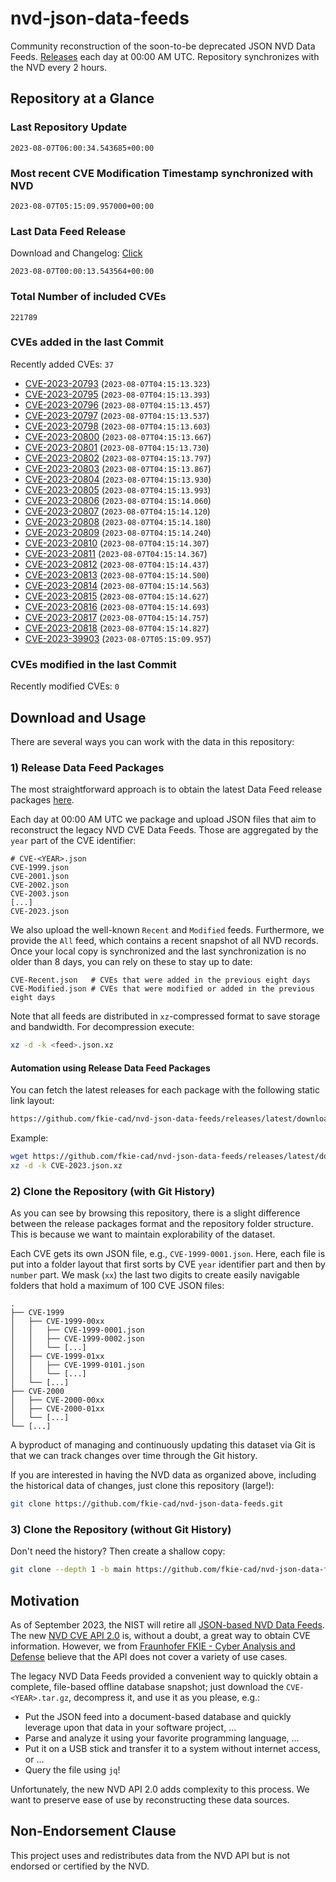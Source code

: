 # nvd-json-data-feeds

Community reconstruction of the soon-to-be deprecated JSON NVD Data Feeds. 
[Releases](https://github.com/fkie-cad/nvd-json-data-feeds/releases/latest) each day at 00:00 AM UTC.
Repository synchronizes with the NVD every 2 hours.

## Repository at a Glance

### Last Repository Update

```plain
2023-08-07T06:00:34.543685+00:00
```

### Most recent CVE Modification Timestamp synchronized with NVD

```plain
2023-08-07T05:15:09.957000+00:00
```

### Last Data Feed Release

Download and Changelog: [Click](https://github.com/fkie-cad/nvd-json-data-feeds/releases/latest)

```plain
2023-08-07T00:00:13.543564+00:00
```

### Total Number of included CVEs

```plain
221789
```

### CVEs added in the last Commit

Recently added CVEs: `37`

* [CVE-2023-20793](CVE-2023/CVE-2023-207xx/CVE-2023-20793.json) (`2023-08-07T04:15:13.323`)
* [CVE-2023-20795](CVE-2023/CVE-2023-207xx/CVE-2023-20795.json) (`2023-08-07T04:15:13.393`)
* [CVE-2023-20796](CVE-2023/CVE-2023-207xx/CVE-2023-20796.json) (`2023-08-07T04:15:13.457`)
* [CVE-2023-20797](CVE-2023/CVE-2023-207xx/CVE-2023-20797.json) (`2023-08-07T04:15:13.537`)
* [CVE-2023-20798](CVE-2023/CVE-2023-207xx/CVE-2023-20798.json) (`2023-08-07T04:15:13.603`)
* [CVE-2023-20800](CVE-2023/CVE-2023-208xx/CVE-2023-20800.json) (`2023-08-07T04:15:13.667`)
* [CVE-2023-20801](CVE-2023/CVE-2023-208xx/CVE-2023-20801.json) (`2023-08-07T04:15:13.730`)
* [CVE-2023-20802](CVE-2023/CVE-2023-208xx/CVE-2023-20802.json) (`2023-08-07T04:15:13.797`)
* [CVE-2023-20803](CVE-2023/CVE-2023-208xx/CVE-2023-20803.json) (`2023-08-07T04:15:13.867`)
* [CVE-2023-20804](CVE-2023/CVE-2023-208xx/CVE-2023-20804.json) (`2023-08-07T04:15:13.930`)
* [CVE-2023-20805](CVE-2023/CVE-2023-208xx/CVE-2023-20805.json) (`2023-08-07T04:15:13.993`)
* [CVE-2023-20806](CVE-2023/CVE-2023-208xx/CVE-2023-20806.json) (`2023-08-07T04:15:14.060`)
* [CVE-2023-20807](CVE-2023/CVE-2023-208xx/CVE-2023-20807.json) (`2023-08-07T04:15:14.120`)
* [CVE-2023-20808](CVE-2023/CVE-2023-208xx/CVE-2023-20808.json) (`2023-08-07T04:15:14.180`)
* [CVE-2023-20809](CVE-2023/CVE-2023-208xx/CVE-2023-20809.json) (`2023-08-07T04:15:14.240`)
* [CVE-2023-20810](CVE-2023/CVE-2023-208xx/CVE-2023-20810.json) (`2023-08-07T04:15:14.307`)
* [CVE-2023-20811](CVE-2023/CVE-2023-208xx/CVE-2023-20811.json) (`2023-08-07T04:15:14.367`)
* [CVE-2023-20812](CVE-2023/CVE-2023-208xx/CVE-2023-20812.json) (`2023-08-07T04:15:14.437`)
* [CVE-2023-20813](CVE-2023/CVE-2023-208xx/CVE-2023-20813.json) (`2023-08-07T04:15:14.500`)
* [CVE-2023-20814](CVE-2023/CVE-2023-208xx/CVE-2023-20814.json) (`2023-08-07T04:15:14.563`)
* [CVE-2023-20815](CVE-2023/CVE-2023-208xx/CVE-2023-20815.json) (`2023-08-07T04:15:14.627`)
* [CVE-2023-20816](CVE-2023/CVE-2023-208xx/CVE-2023-20816.json) (`2023-08-07T04:15:14.693`)
* [CVE-2023-20817](CVE-2023/CVE-2023-208xx/CVE-2023-20817.json) (`2023-08-07T04:15:14.757`)
* [CVE-2023-20818](CVE-2023/CVE-2023-208xx/CVE-2023-20818.json) (`2023-08-07T04:15:14.827`)
* [CVE-2023-39903](CVE-2023/CVE-2023-399xx/CVE-2023-39903.json) (`2023-08-07T05:15:09.957`)


### CVEs modified in the last Commit

Recently modified CVEs: `0`



## Download and Usage

There are several ways you can work with the data in this repository:

### 1) Release Data Feed Packages

The most straightforward approach is to obtain the latest Data Feed release packages [here](https://github.com/fkie-cad/nvd-json-data-feeds/releases/latest).

Each day at 00:00 AM UTC we package and upload JSON files that aim to reconstruct the legacy NVD CVE Data Feeds.
Those are aggregated by the `year` part of the CVE identifier:

```
# CVE-<YEAR>.json
CVE-1999.json
CVE-2001.json
CVE-2002.json
CVE-2003.json
[...]
CVE-2023.json
```

We also upload the well-known `Recent` and `Modified` feeds.
Furthermore, we provide the `All` feed, which contains a recent snapshot of all NVD records.
Once your local copy is synchronized and the last synchronization is no older than 8 days, you can rely on these to stay up to date:

```plain
CVE-Recent.json   # CVEs that were added in the previous eight days
CVE-Modified.json # CVEs that were modified or added in the previous eight days
```

Note that all feeds are distributed in `xz`-compressed format to save storage and bandwidth.
For decompression execute:

```sh
xz -d -k <feed>.json.xz
```


#### Automation using Release Data Feed Packages

You can fetch the latest releases for each package with the following static link layout:

```sh
https://github.com/fkie-cad/nvd-json-data-feeds/releases/latest/download/CVE-<YEAR>.json.xz
```

Example:

```sh
wget https://github.com/fkie-cad/nvd-json-data-feeds/releases/latest/download/CVE-2023.json.xz
xz -d -k CVE-2023.json.xz
```

### 2) Clone the Repository (with Git History)

As you can see by browsing this repository, there is a slight difference between the release packages format and the repository folder structure.
This is because we want to maintain explorability of the dataset.

Each CVE gets its own JSON file, e.g., `CVE-1999-0001.json`.
Here, each file is put into a folder layout that first sorts by CVE `year` identifier part and then by `number` part.
We mask (`xx`) the last two digits to create easily navigable folders that hold a maximum of 100 CVE JSON files:

```plain
.
├── CVE-1999
│   ├── CVE-1999-00xx
│   │   ├── CVE-1999-0001.json
│   │   ├── CVE-1999-0002.json
│   │   └── [...]
│   ├── CVE-1999-01xx
│   │   ├── CVE-1999-0101.json
│   │   └── [...]
│   └── [...]
├── CVE-2000
│   ├── CVE-2000-00xx
│   ├── CVE-2000-01xx
│   └── [...]
└── [...]
```

A byproduct of managing and continuously updating this dataset via Git is that we can track changes over time through the Git history.

If you are interested in having the NVD data as organized above, including the historical data of changes, just clone this repository (large!):

```sh
git clone https://github.com/fkie-cad/nvd-json-data-feeds.git
```

### 3) Clone the Repository (without Git History)

Don't need the history? Then create a shallow copy:

```sh
git clone --depth 1 -b main https://github.com/fkie-cad/nvd-json-data-feeds.git
```

## Motivation

As of September 2023, the NIST will retire all [JSON-based NVD Data Feeds](https://nvd.nist.gov/vuln/data-feeds#divRetirementBanner-1).
The new [NVD CVE API 2.0](https://nvd.nist.gov/developers/vulnerabilities) is, without a doubt, a great way to obtain CVE information.
However, we from [Fraunhofer FKIE - Cyber Analysis and Defense](https://www.fkie.fraunhofer.de/en/departments/cad.html) believe that the API does not cover a variety of use cases.

The legacy NVD Data Feeds provided a convenient way to quickly obtain a complete, file-based offline database snapshot; just download the `CVE-<YEAR>.tar.gz`, decompress it, and use it as you please, e.g.:

* Put the JSON feed into a document-based database and quickly leverage upon that data in your software project, ...
* Parse and analyze it using your favorite programming language, ...
* Put it on a USB stick and transfer it to a system without internet access, or ...
* Query the file using `jq`!

Unfortunately, the new NVD API 2.0 adds complexity to this process.
We want to preserve ease of use by reconstructing these data sources.

## Non-Endorsement Clause

This project uses and redistributes data from the NVD API but is not endorsed or certified by the NVD.